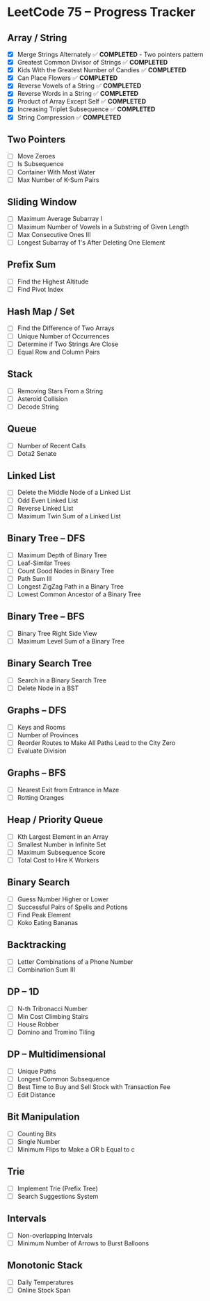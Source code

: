# LeetCode 75 – Progress Tracker

## Array / String
- [x] Merge Strings Alternately ✅ **COMPLETED** - Two pointers pattern
- [x] Greatest Common Divisor of Strings ✅ **COMPLETED**
- [x] Kids With the Greatest Number of Candies ✅ **COMPLETED**
- [x] Can Place Flowers ✅ **COMPLETED**
- [x] Reverse Vowels of a String ✅ **COMPLETED**
- [x] Reverse Words in a String ✅ **COMPLETED**
- [x] Product of Array Except Self ✅ **COMPLETED**
- [x] Increasing Triplet Subsequence ✅ **COMPLETED**
- [x] String Compression ✅ **COMPLETED**

## Two Pointers
- [ ] Move Zeroes
- [ ] Is Subsequence
- [ ] Container With Most Water
- [ ] Max Number of K-Sum Pairs

## Sliding Window
- [ ] Maximum Average Subarray I
- [ ] Maximum Number of Vowels in a Substring of Given Length
- [ ] Max Consecutive Ones III
- [ ] Longest Subarray of 1's After Deleting One Element

## Prefix Sum
- [ ] Find the Highest Altitude
- [ ] Find Pivot Index

## Hash Map / Set
- [ ] Find the Difference of Two Arrays
- [ ] Unique Number of Occurrences
- [ ] Determine if Two Strings Are Close
- [ ] Equal Row and Column Pairs

## Stack
- [ ] Removing Stars From a String
- [ ] Asteroid Collision
- [ ] Decode String

## Queue
- [ ] Number of Recent Calls
- [ ] Dota2 Senate

## Linked List
- [ ] Delete the Middle Node of a Linked List
- [ ] Odd Even Linked List
- [ ] Reverse Linked List
- [ ] Maximum Twin Sum of a Linked List

## Binary Tree – DFS
- [ ] Maximum Depth of Binary Tree
- [ ] Leaf-Similar Trees
- [ ] Count Good Nodes in Binary Tree
- [ ] Path Sum III
- [ ] Longest ZigZag Path in a Binary Tree
- [ ] Lowest Common Ancestor of a Binary Tree

## Binary Tree – BFS
- [ ] Binary Tree Right Side View
- [ ] Maximum Level Sum of a Binary Tree

## Binary Search Tree
- [ ] Search in a Binary Search Tree
- [ ] Delete Node in a BST

## Graphs – DFS
- [ ] Keys and Rooms
- [ ] Number of Provinces
- [ ] Reorder Routes to Make All Paths Lead to the City Zero
- [ ] Evaluate Division

## Graphs – BFS
- [ ] Nearest Exit from Entrance in Maze
- [ ] Rotting Oranges

## Heap / Priority Queue
- [ ] Kth Largest Element in an Array
- [ ] Smallest Number in Infinite Set
- [ ] Maximum Subsequence Score
- [ ] Total Cost to Hire K Workers

## Binary Search
- [ ] Guess Number Higher or Lower
- [ ] Successful Pairs of Spells and Potions
- [ ] Find Peak Element
- [ ] Koko Eating Bananas

## Backtracking
- [ ] Letter Combinations of a Phone Number
- [ ] Combination Sum III

## DP – 1D
- [ ] N-th Tribonacci Number
- [ ] Min Cost Climbing Stairs
- [ ] House Robber
- [ ] Domino and Tromino Tiling

## DP – Multidimensional
- [ ] Unique Paths
- [ ] Longest Common Subsequence
- [ ] Best Time to Buy and Sell Stock with Transaction Fee
- [ ] Edit Distance

## Bit Manipulation
- [ ] Counting Bits
- [ ] Single Number
- [ ] Minimum Flips to Make a OR b Equal to c

## Trie
- [ ] Implement Trie (Prefix Tree)
- [ ] Search Suggestions System

## Intervals
- [ ] Non-overlapping Intervals
- [ ] Minimum Number of Arrows to Burst Balloons

## Monotonic Stack
- [ ] Daily Temperatures
- [ ] Online Stock Span